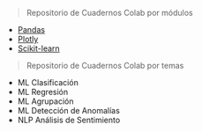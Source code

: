 > Repositorio de Cuadernos Colab por módulos

- [Pandas](pandas.md)
- [Plotly](plotly.md)
- [Scikit-learn](scikit-learn.md)

> Repositorio de Cuadernos Colab por temas

- ML Clasificación
- ML Regresión
- ML Agrupación
- ML Detección de Anomalías
- NLP Análisis de Sentimiento

